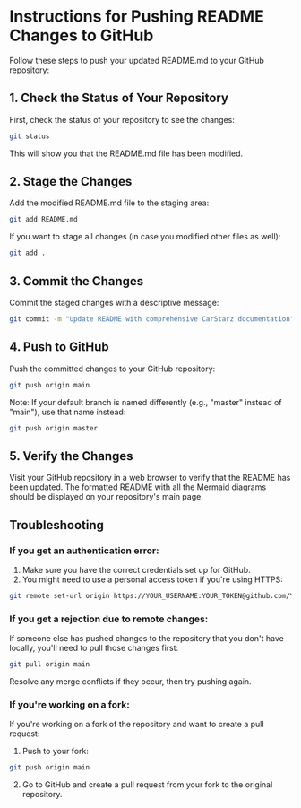# Instructions for Pushing README Changes to GitHub

Follow these steps to push your updated README.md to your GitHub repository:

## 1. Check the Status of Your Repository

First, check the status of your repository to see the changes:

```bash
git status
```

This will show you that the README.md file has been modified.

## 2. Stage the Changes

Add the modified README.md file to the staging area:

```bash
git add README.md
```

If you want to stage all changes (in case you modified other files as well):

```bash
git add .
```

## 3. Commit the Changes

Commit the staged changes with a descriptive message:

```bash
git commit -m "Update README with comprehensive CarStarz documentation"
```

## 4. Push to GitHub

Push the committed changes to your GitHub repository:

```bash
git push origin main
```

Note: If your default branch is named differently (e.g., "master" instead of "main"), use that name instead:

```bash
git push origin master
```

## 5. Verify the Changes

Visit your GitHub repository in a web browser to verify that the README has been updated. The formatted README with all the Mermaid diagrams should be displayed on your repository's main page.

## Troubleshooting

### If you get an authentication error:

1. Make sure you have the correct credentials set up for GitHub.
2. You might need to use a personal access token if you're using HTTPS:

```bash
git remote set-url origin https://YOUR_USERNAME:YOUR_TOKEN@github.com/YOUR_USERNAME/YOUR_REPOSITORY.git
```

### If you get a rejection due to remote changes:

If someone else has pushed changes to the repository that you don't have locally, you'll need to pull those changes first:

```bash
git pull origin main
```

Resolve any merge conflicts if they occur, then try pushing again.

### If you're working on a fork:

If you're working on a fork of the repository and want to create a pull request:

1. Push to your fork:
```bash
git push origin main
```

2. Go to GitHub and create a pull request from your fork to the original repository.